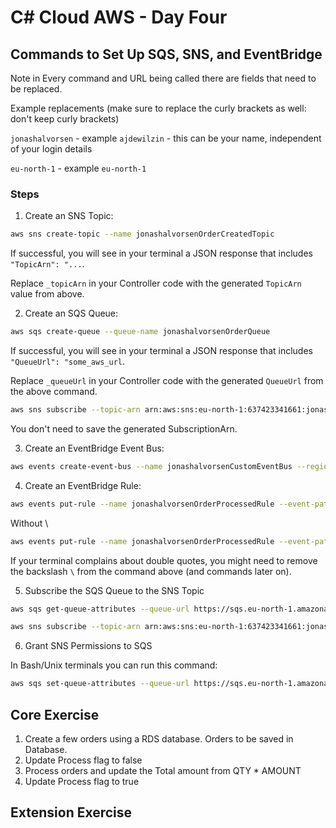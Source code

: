 # C# Cloud AWS - Day Four
## Commands to Set Up SQS, SNS, and EventBridge

Note in Every command and URL being called there are fields that need to be replaced.

Example replacements (make sure to replace the curly brackets as well: don't keep curly brackets)

`jonashalvorsen` - example `ajdewilzin` - this can be your name, independent of your login details

`eu-north-1` - example `eu-north-1`

### Steps
1. Create an SNS Topic:

```bash
aws sns create-topic --name jonashalvorsenOrderCreatedTopic
```
If successful, you will see in your terminal a JSON response that includes `"TopicArn": "...`.

Replace `_topicArn` in your Controller code with the generated `TopicArn` value from above.

2. Create an SQS Queue:

```bash
aws sqs create-queue --queue-name jonashalvorsenOrderQueue
```

If successful, you will see in your terminal a JSON response that includes `"QueueUrl": "some_aws_url`.

Replace `_queueUrl` in your Controller code with the generated `QueueUrl` from the above command.


```bash
aws sns subscribe --topic-arn arn:aws:sns:eu-north-1:637423341661:jonashalvorsenOrderCreatedTopic --protocol sqs --notification-endpoint arn:aws:sqs:eu-north-1:637423341661:jonashalvorsenOrderQueue
```

You don't need to save the generated SubscriptionArn.

3. Create an EventBridge Event Bus:

```bash
aws events create-event-bus --name jonashalvorsenCustomEventBus --region eu-north-1
```

4. Create an EventBridge Rule:

```bash
aws events put-rule --name jonashalvorsenOrderProcessedRule --event-pattern '{\"source\": [\"order.service\"]}' --event-bus-name jonashalvorsenCustomEventBus
```

Without \
```bash
aws events put-rule --name jonashalvorsenOrderProcessedRule --event-pattern '{"source": ["order.service"]}' --event-bus-name jonashalvorsenCustomEventBus
```

If your terminal complains about double quotes, you might need to remove the backslash `\` from the command above (and commands later on).


5. Subscribe the SQS Queue to the SNS Topic

```bash
aws sqs get-queue-attributes --queue-url https://sqs.eu-north-1.amazonaws.com/637423341661/jonashalvorsenOrderQueue --attribute-name QueueArn --region eu-north-1
```

```bash
aws sns subscribe --topic-arn arn:aws:sns:eu-north-1:637423341661:jonashalvorsenOrderCreatedTopic --protocol sqs --notification-endpoint arn:aws:sqs:eu-north-1:637423341661:jonashalvorsenOrderQueue --region eu-north-1
```

6. Grant SNS Permissions to SQS


In Bash/Unix terminals you can run this command:
```bash
aws sqs set-queue-attributes --queue-url https://sqs.eu-north-1.amazonaws.com/637423341661/jonashalvorsenOrderQueue --attributes '{"Policy":"{\"Version\":\"2012-10-17\",\"Statement\":[{\"Effect\":\"Allow\",\"Principal\":{\"AWS\":\"*\"},\"Action\":\"SQS:SendMessage\",\"Resource\":\"arn:aws:sqs:eu-north-1:637423341661:jonashalvorsenOrderQueue\",\"Condition\":{\"ArnEquals\":{\"aws:SourceArn\":\"arn:aws:sns:eu-north-1:637423341661:jonashalvorsenOrderCreatedTopic\"}}}]}"}' --region eu-north-1
```

## Core Exercise
1. Create a few orders using a RDS database. Orders to be saved in Database.
2. Update Process flag to false
3. Process orders and update the Total amount from QTY * AMOUNT
4. Update Process flag to true

## Extension Exercise
